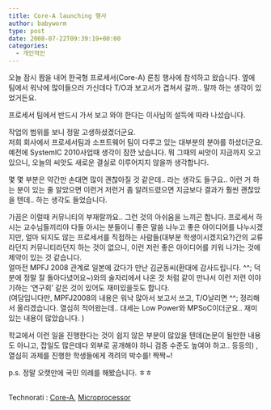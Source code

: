 ```yaml
---
title: Core-A launching 행사
author: babyworm
type: post
date: 2008-07-22T09:39:19+00:00
categories:
  - 개인적인
---
```

오늘 잠시 짬을 내어 한국형 프로세서(Core-A) 론칭 행사에 참석하고 왔습니다. 옆에 팀에서 워낙에 많이들으러 가신데다 T/O과 보고서가 겹쳐서 갈까.. 말까 하는 생각이 있었거든요.

프로세서 팀에서 반드시 가서 보고 와야 한다는 이사님의 설득에 따라 나섰습니다.

작업의 범위를 보니 정말 고생하셨겠더군요.<br>
저희 회사에서 프로세서팀과 소프트웨어 팀이 다루고 있는 대부분의 분야를 하셨더군요.<br>
예전에 SystemIC 2010사업때 생각이 잠깐 났습니다. 뭐 그때의 씨앗이 지금까지 오고 있으니, 오늘의 씨앗도 새로운 결실로 이루어지지 않을까 생각합니다.

몇 몇 부분은 약간만 손대면 많이 괜찮아질 것 같은데.. 라는 생각도 들구요.. 이런 거 하는 분이 있는 줄 알았으면 이런거 저런거 좀 알려드렸으면 지금보다 결과가 훨씬 괜찮았을 텐데.. 하는 생각도 들었습니다.

가끔은 이럴때 커뮤니티의 부재랄까요.. 그런 것의 아쉬움을 느끼곤 합니다. 프로세서 하시는 교수님들끼리야 다들 아시는 분들이니 좋은 말씀 나누고 좋은 아이디어를 나누시겠지만, 얼마 되지도 않는 프로세서를 직접하는 사람들(대부분 학생이시겠지요?)간의 교류라던지 커뮤니티라던지 하는 것이 없으니, 이런 저런 좋은 아이디어를 키워 나가는 것에 제약이 있는 것 같습니다.<br>
얼마전 MPFJ 2008 관계로 일본에 갔다가 만난 김균동씨(환대에 감사드립니다. ^^; 덕분에 정말 잘 돌아다녔어요~)와의 술자리에서 나온 것 처럼 같이 만나서 이런 저런 이야기하는 ‘연구회’ 같은 것이 있어도 재미있을듯도 합니다.<br>
(여담입니다만, MPFJ2008의 내용은 워낙 많아서 보고서 쓰고, T/O날리면 ^^; 정리해서 올리겠습니다. 열심히 적어왔는데.. 대세는 Low Power와 MPSoC이더군요.. 재미있는 내용이 많았습니다. )

학교에서 이런 일을 진행한다는 것이 쉽지 않은 부분이 많았을 텐데(논문이 될만한 내용도 아니고, 잡일도 많은데다 외부로 공개해야 하니 검증 수준도 높여야 하고.. 등등의) , 열심히 과제를 진행한 학생들에게 격려의 박수를! 짝짝~!

p.s. 정말 오랫만에 국민 의례를 해봤습니다. ㅎㅎ

<p class="zoundry_bw_tags">
  <!-- Tag links generated by Zoundry Blog Writer. Do not manually edit. http://www.zoundry.com -->
  
  <br> <span class="ztags"><span class="ztagspace">Technorati</span> : <a href="http://technorati.com/tag/Core-A" class="ztag" rel="tag">Core-A</a>, <a href="http://technorati.com/tag/Microprocessor" class="ztag" rel="tag">Microprocessor</a></span>
